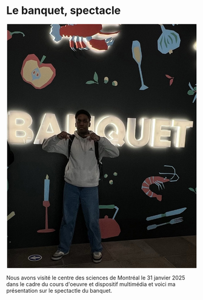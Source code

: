 <h1> Le banquet, spectacle </h1> 

<p  align="center">
    <img src="/centre_des_sciences/media/stan_banquet.jpg" width="500px">
</p>

Nous avons visité le centre des sciences de Montréal le 31 janvier 2025 dans le cadre du cours d'oeuvre et dispositif multimédia et voici ma présentation sur le spectactle du banquet.
